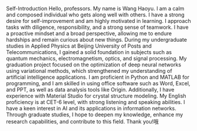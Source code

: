 
Self-Introduction
Hello, professors. My name is Wang Haoyu. I am a calm and composed individual who gets along well with others. I have a strong desire for self-improvement and am highly motivated in learning. I approach tasks with diligence, responsibility, and a strong sense of teamwork. I have a proactive mindset and a broad perspective, allowing me to endure hardships and remain curious about new things.
During my undergraduate studies in Applied Physics at Beijing University of Posts and Telecommunications, I gained a solid foundation in subjects such as quantum mechanics, electromagnetism, optics, and signal processing. My graduation project focused on the optimization of deep neural networks using variational methods, which strengthened my understanding of artificial intelligence applications.
I am proficient in Python and MATLAB for programming, and I am skilled in using office software such as Word, Excel, and PPT, as well as data analysis tools like Origin. Additionally, I have experience with Material Studio for crystal structure modeling. My English proficiency is at CET-6 level, with strong listening and speaking abilities.
I have a keen interest in AI and its applications in information networks. Through graduate studies, I hope to deepen my knowledge, enhance my research capabilities, and contribute to this field. Thank you!哦